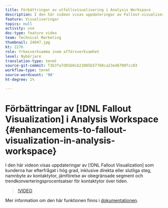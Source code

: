 ```yaml
---
title: Förbättringar av utfallsvisualisering i Analysis Workspace
description: I den här videon visas uppdateringar av Fallout-visualiseringen som kunderna har efterfrågat i hög grad, inklusive direkta eller slutliga steg, namnbyte av kontaktpunkter, jämförelse av obegränsade segment och trendkonverteringsprocentsatser för kontaktytor över tiden.
feature: Visualiseringar
topics: null
activity: use
doc-type: feature video
team: Technical Marketing
thumbnail: 24047.jpg
kt: 2276
role: Yrkesverksamma inom affärsverksamhet
level: Nybörjare
translation-type: tm+mt
source-git-commit: f3b3fa7d91b0cb21005b57768ca23ed6700fcc03
workflow-type: tm+mt
source-wordcount: '98'
ht-degree: 1%

---
```



# Förbättringar av [!DNL Fallout Visualization] i Analysis Workspace {#enhancements-to-fallout-visualization-in-analysis-workspace}

I den här videon visas uppdateringar av [!DNL Fallout Visualization] som kunderna har efterfrågat i hög grad, inklusive direkta eller slutliga steg, namnbyte av kontaktytor, jämförelse av obegränsade segment och trendkonverteringsprocentsatser för kontaktytor över tiden.

>[!VIDEO](https://video.tv.adobe.com/v/24047/?quality=12)

Mer information om den här funktionen finns i [dokumentationen](https://marketing.adobe.com/resources/help/en_US/analytics/analysis-workspace/fallout_flow.html).
